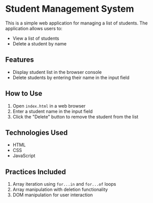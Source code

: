 # Student Management System

This is a simple web application for managing a list of students. The application allows users to:
- View a list of students
- Delete a student by name

## Features
- Display student list in the browser console
- Delete students by entering their name in the input field

## How to Use
1. Open `index.html` in a web browser
2. Enter a student name in the input field
3. Click the "Delete" button to remove the student from the list

## Technologies Used
- HTML
- CSS
- JavaScript

## Practices Included
1. Array iteration using `for...in` and `for...of` loops
2. Array manipulation with deletion functionality
3. DOM manipulation for user interaction